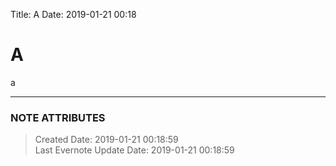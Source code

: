 Title: A
Date: 2019-01-21 00:18 
# A

a


---
### NOTE ATTRIBUTES
>Created Date: 2019-01-21 00:18:59  
>Last Evernote Update Date: 2019-01-21 00:18:59  